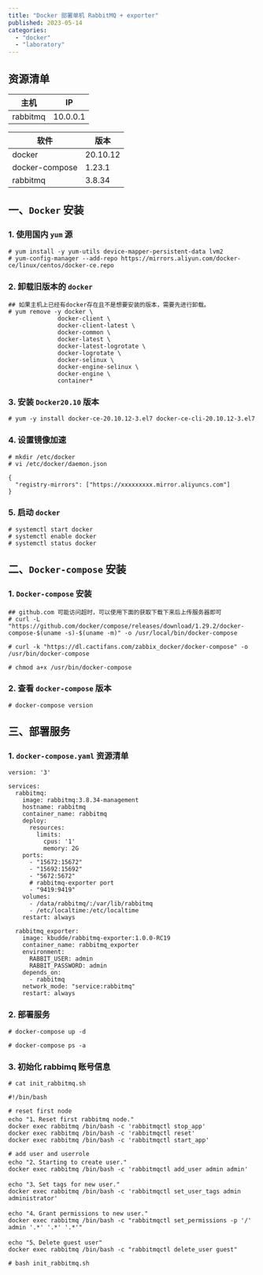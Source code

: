 ```yaml
---
title: "Docker 部署单机 RabbitMQ + exporter"
published: 2023-05-14
categories: 
  - "docker"
  - "laboratory"
---
```


## 资源清单

| 主机 | IP |
| --- | --- |
| rabbitmq | 10.0.0.1 |

| 软件 | 版本 |
| --- | --- |
| docker | 20.10.12 |
| docker-compose | 1.23.1 |
| rabbitmq | 3.8.34 |

## 一、`Docker` 安装

### 1\. 使用国内 `yum` 源

```
# yum install -y yum-utils device-mapper-persistent-data lvm2
# yum-config-manager --add-repo https://mirrors.aliyun.com/docker-ce/linux/centos/docker-ce.repo
```

### 2\. 卸载旧版本的 `docker`

```
## 如果主机上已经有docker存在且不是想要安装的版本，需要先进行卸载。
# yum remove -y docker \
              docker-client \
              docker-client-latest \
              docker-common \
              docker-latest \
              docker-latest-logrotate \
              docker-logrotate \
              docker-selinux \
              docker-engine-selinux \
              docker-engine \
              container*
```

### 3\. 安装 `Docker20.10` 版本

```
# yum -y install docker-ce-20.10.12-3.el7 docker-ce-cli-20.10.12-3.el7
```

### 4\. 设置镜像加速

```
# mkdir /etc/docker
# vi /etc/docker/daemon.json

{
  "registry-mirrors": ["https://xxxxxxxxx.mirror.aliyuncs.com"]
}
```

### 5\. 启动 `docker`

```
# systemctl start docker
# systemctl enable docker
# systemctl status docker
```

## 二、`Docker-compose` 安装

### 1\. `Docker-compose` 安装

```
## github.com 可能访问超时，可以使用下面的获取下载下来后上传服务器即可
# curl -L "https://github.com/docker/compose/releases/download/1.29.2/docker-compose-$(uname -s)-$(uname -m)" -o /usr/local/bin/docker-compose

# curl -k "https://dl.cactifans.com/zabbix_docker/docker-compose" -o /usr/bin/docker-compose

# chmod a+x /usr/bin/docker-compose
```

### 2\. 查看 `docker-compose` 版本

```
# docker-compose version
```

## 三、部署服务

### 1\. `docker-compose.yaml` 资源清单

```
version: '3'

services:
  rabbitmq:
    image: rabbitmq:3.8.34-management
    hostname: rabbitmq
    container_name: rabbitmq
    deploy:
      resources:
        limits:
          cpus: '1'
          memory: 2G
    ports:
      - "15672:15672"
      - "15692:15692"
      - "5672:5672"
      # rabbitmq-exporter port
      - "9419:9419"
    volumes:
      - /data/rabbitmq/:/var/lib/rabbitmq
      - /etc/localtime:/etc/localtime
    restart: always

  rabbitmq_exporter:
    image: kbudde/rabbitmq-exporter:1.0.0-RC19
    container_name: rabbitmq_exporter
    environment:
      RABBIT_USER: admin
      RABBIT_PASSWORD: admin
    depends_on:
      - rabbitmq
    network_mode: "service:rabbitmq"
    restart: always
```

### 2\. 部署服务

```
# docker-compose up -d

# docker-compose ps -a
```

### 3\. 初始化 rabbimq 账号信息

```
# cat init_rabbitmq.sh

#!/bin/bash

# reset first node
echo "1、Reset first rabbitmq node."
docker exec rabbitmq /bin/bash -c 'rabbitmqctl stop_app'
docker exec rabbitmq /bin/bash -c 'rabbitmqctl reset'
docker exec rabbitmq /bin/bash -c 'rabbitmqctl start_app'

# add user and userrole
echo "2、Starting to create user."
docker exec rabbitmq /bin/bash -c 'rabbitmqctl add_user admin admin'

echo "3、Set tags for new user."
docker exec rabbitmq /bin/bash -c 'rabbitmqctl set_user_tags admin administrator'

echo "4、Grant permissions to new user."
docker exec rabbitmq /bin/bash -c "rabbitmqctl set_permissions -p '/' admin '.*' '.*' '.*'"

echo "5、Delete guest user"
docker exec rabbitmq /bin/bash -c "rabbitmqctl delete_user guest"
```

```
# bash init_rabbitmq.sh
```
